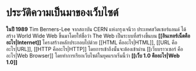 # ประวัติความเป็นมาของเว็บไซต์
**ในปี 1989** Tim Berners-Lee จากสถาบัน CERN แห่งกรุงเจนีวา ประเทศสวิตเซอร์แลนด์ ได้สร้าง World Wide Web ขึ้นมาโดยให้ชื่อว่า The Web เป็นระบบที่สร้างขึ้นบน **[[อินเทอร์เน็ตคืออะไร|Internet]]** โครงสร้างหลักประกอบไปด้วย [[HTML คืออะไร|HTML]], [[URL คืออะไร|URL]], [[HTTP คืออะไร|HTTP]] โดยการเข้าถึงนั้นจะต้องเข้าผ่าน [[เว็บบราวเซอร์ คืออะไร|Web Browser]] โดยทำการเรียกเว็บไซต์ในยุคแรกเริ่มนี้ว่า **[[เว็บ 1.0 คืออะไร|Web 1.0]]** 